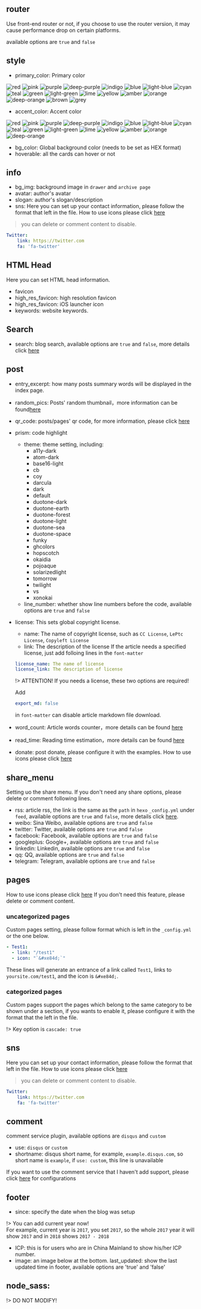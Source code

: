 ## router
Use front-end router or not, if you choose to use the router version, it may cause performance drop on certain platforms.

available options are `true` and `false`

## style
- primary_color: Primary color

![red](https://img.shields.io/badge/primary_color-red-%23F44336.svg?style=flat-square&colorB=F44336) ![pink](https://img.shields.io/badge/primary_color-pink-%23E91E63.svg?style=flat-square&colorB=E91E63) ![purple](https://img.shields.io/badge/primary_color-purple-%239C27B0.svg?style=flat-square&colorB=9C27B0) ![deep-purple](https://img.shields.io/badge/primary_color-deep--purple-%23673AB7.svg?style=flat-square&colorB=673AB7) ![indigo](https://img.shields.io/badge/primary_color-indigo-%233F51B5.svg?style=flat-square&colorB=3F51B5) ![blue](https://img.shields.io/badge/primary_color-blue-%232196F3.svg?style=flat-square&colorB=2196F3) ![light-blue](https://img.shields.io/badge/primary_color-light--blue-%2303A9F4.svg?style=flat-square&colorB=03A9F4) ![cyan](https://img.shields.io/badge/primary_color-cyan-%2300BCD4.svg?style=flat-square&colorB=00BCD4) ![teal](https://img.shields.io/badge/primary_color-teal-%23009688.svg?style=flat-square&colorB=009688) ![green](https://img.shields.io/badge/primary_color-green-%234CAF50.svg?style=flat-square&colorB=4CAF50) ![light-green](https://img.shields.io/badge/primary_color-light--green-%238BC34A.svg?style=flat-square&colorB=8BC34A) ![lime](https://img.shields.io/badge/primary_color-lime-%23CDDC39.svg?style=flat-square&colorB=CDDC39) ![yellow](https://img.shields.io/badge/primary_color-yellow-%23FFEB3B.svg?style=flat-square&colorB=FFEB3B) ![amber](https://img.shields.io/badge/primary_color-amber-%23FFC107.svg?style=flat-square&colorB=FFC107) ![orange](https://img.shields.io/badge/primary_color-orange-%23FF9800.svg?style=flat-square&colorB=FF9800) ![deep-orange](https://img.shields.io/badge/primary_color-deep--orange-%23FF5722.svg?style=flat-square&colorB=FF5722) ![brown](https://img.shields.io/badge/primary_color-brown-%23795548.svg?style=flat-square&colorB=795548) ![grey](https://img.shields.io/badge/primary_color-grey-%239E9E9E.svg?style=flat-square&colorB=9E9E9E)

- accent_color: Accent color

![red](https://img.shields.io/badge/accent_color-red-%23FF5252.svg?style=flat-square&colorB=FF5252) ![pink](https://img.shields.io/badge/accent_color-pink-%23FF4081.svg?style=flat-square&colorB=FF4081) ![purple](https://img.shields.io/badge/accent_color-purple-%23E040FB.svg?style=flat-square&colorB=E040FB) ![deep-purple](https://img.shields.io/badge/accent_color-deep--purple-%237C4DFF.svg?style=flat-square&colorB=7C4DFF) ![indigo](https://img.shields.io/badge/accent_color-indigo-%23536DFE.svg?style=flat-square&colorB=536DFE) ![blue](https://img.shields.io/badge/accent_color-blue-%23448AFF.svg?style=flat-square&colorB=448AFF) ![light-blue](https://img.shields.io/badge/accent_color-light--blue-%2340C4FF.svg?style=flat-square&colorB=40C4FF) ![cyan](https://img.shields.io/badge/accent_color-cyan-%2318FFFF.svg?style=flat-square&colorB=18FFFF) ![teal](https://img.shields.io/badge/accent_color-teal-%2364FFDA.svg?style=flat-square&colorB=64FFDA) ![green](https://img.shields.io/badge/accent_color-green-%2369F0AE.svg?style=flat-square&colorB=69F0AE) ![light-green](https://img.shields.io/badge/accent_color-light--green-%23B2FF59.svg?style=flat-square&colorB=B2FF59) ![lime](https://img.shields.io/badge/accent_color-lime-%23EEFF41.svg?style=flat-square&colorB=EEFF41) ![yellow](https://img.shields.io/badge/accent_color-yellow-%23FFFF00.svg?style=flat-square&colorB=FFFF00) ![amber](https://img.shields.io/badge/accent_color-amber-%23FFD740.svg?style=flat-square&colorB=FFD740) ![orange](https://img.shields.io/badge/accent_color-orange-%23FFAB40.svg?style=flat-square&colorB=FFAB40) ![deep-orange](https://img.shields.io/badge/accent_color-deep--orange-%23FF6E40.svg?style=flat-square&colorB=FF6E40)

- bg_color: Global background color (needs to be set as HEX format)
- hoverable: all the cards can hover or not

## info
- bg_img: background image in `drawer` and `archive page`
- avatar: author's avatar
- slogan: author's slogan/description
- sns:
Here you can set up your contact information, please follow the format that left in the file. How to use icons please click [here](/advanced?id=icons)
> you can delete or comment content to disable.

```` yaml
Twitter:
    link: https://twitter.com
    fa: 'fa-twitter'
````

## HTML Head
Here you can set HTML head information.
- favicon
- high_res_favicon: high resolution favicon
- high_res_favicon: iOS launcher icon
- keywords: website keywords.

## Search
- search: blog search, available options are `true` and `false`, more details click [here](/plugins?id=search)

## post
- entry_excerpt: how many posts summary words will be displayed in the index page.
- random_pics: Posts' random thumbnail，more information can be found[here](/advanced?id=random_pics)
- qr_code: posts/pages' qr code, for more information, please click [here](/plugins?id=qr_code)
- prism: code highlight
  - theme: theme setting, including:
    - a11y-dark
    - atom-dark
    - base16-light
    - cb
    - coy
    - darcula
    - dark
    - default
    - duotone-dark
    - duotone-earth
    - duotone-forest
    - duotone-light
    - duotone-sea
    - duotone-space
    - funky
    - ghcolors
    - hopscotch
    - okaidia
    - pojoaque
    - solarizedlight
    - tomorrow
    - twilight
    - vs
    - xonokai
  - line_number: whether show line numbers before the code, available options are `true` and `false`
- license: This sets global copyright license.
  - name: The name of copyright license, such as `CC License`, `LePtc License`, `Copyleft License`
  - link: The description of the license
  If the article needs a specified license, just add folloing lines in the `font-matter`
  ```` yaml
  license_name: The name of license
  license_link: The description of license
  ````
  !> ATTENTION! If you needs a license, these two options are required!

  Add
  ```` yaml
  export_md: false
  ````
  in `font-matter` can disable article markdown file download.

- word_count: Article words counter，more details can be found [here](/plugins?id=word_count)
- read_time: Reading time estimation，more details can be found [here](/plugins?id=word_count)
- donate: post donate, please configure it with the examples. How to use icons please click [here](/advanced?id=icons)

## share_menu
Setting uo the share menu. If you don't need any share options, please delete or comment following lines.
- rss: article rss, the link is the same as the `path` in ``hexo`` `_config.yml` under `feed`, available options are `true` and `false`, more details click [here](/plugins?id=rss).
- weibo: Sina Weibo, available options are `true` and `false`
- twitter: Twitter, available options are `true` and `false`
- facebook: Facebook, available options are `true` and `false`
- googleplus: Google+, available options are `true` and `false`
- linkedin: Linkedin, available options are `true` and `false`
- qq: QQ, available options are `true` and `false`
- telegram: Telegram, available options are `true` and `false`

## pages
How to use icons please click [here](/advanced?id=icons)
If you don't need this feature, please delete or comment content.

### uncategorized pages
Custom pages setting, please follow format which is left in the `_config.yml` or the one below.
```` yaml
- Test1:
  - link: "/test1"
  - icon: "`&#xe84d;`"
````
These lines will generate an entrance of a link called `Test1`, links to `yoursite.com/test1`, and the icon is `&#xe84d;`.

### categorized pages
Custom pages support the pages which belong to the same category to be shown under a section, if you wants to enable it, please configure it with the format that the left in the file.

!> Key option is `cascade: true`

## sns
Here you can set up your contact information, please follow the format that left in the file. How to use icons please click [here](/advanced?id=icons)
> you can delete or comment content to disable.

```` yaml
Twitter:
    link: https://twitter.com
    fa: 'fa-twitter'
````

## comment
comment service plugin, available options are `disqus` and `custom`
- use: `disqus` or `custom`
- shortname: disqus short name, for example, `example.disqus.com`, so short name is `example`, if `use: custom`, this line is unavailable

If you want to use the comment service that I haven't add support, please click [here](/advanced?id=customComment) for configurations

## footer
- since: specify the date when the blog was setup

!> You can add current year now!
<br>For example, current year is `2017`, you set `2017`, so the whole `2017` year it will show `2017` and in `2018` shows `2017 - 2018`

- ICP: this is for users who are in China Mainland to show his/her ICP number.
- image: an image below at the bottom.
last_updated: show the last updated time in footer, available options are 'true' and 'false'

## node_sass:

!> DO NOT MODIFY!
